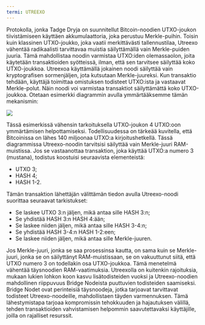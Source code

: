 ```yaml
---
termi: UTREEXO
---
```


Protokolla, jonka Tadge Dryja on suunnitellut Bitcoin-noodien UTXO-joukon tiivistämiseen käyttäen akkumulaattoria, joka perustuu Merkle-puihin. Toisin kuin klassinen UTXO-joukko, joka vaatii merkittävästi tallennustilaa, Utreexo vähentää radikaalisti tarvittavaa muistia säilyttämällä vain Merkle-puiden juuria. Tämä mahdollistaa noodin varmistaa UTXO:iden olemassaolon, joita käytetään transaktioiden syötteissä, ilman, että sen tarvitsee säilyttää koko UTXO-joukkoa. Utreexoa käyttämällä jokainen noodi säilyttää vain kryptografisen sormenjäljen, jota kutsutaan Merkle-juureksi. Kun transaktio tehdään, käyttäjä toimittaa omistuksen todisteet UTXO:ista ja vastaavat Merkle-polut. Näin noodi voi varmistaa transaktiot säilyttämättä koko UTXO-joukkoa. Otetaan esimerkki diagrammin avulla ymmärtääksemme tämän mekanismin:

![](../../dictionnaire/assets/15.png)

Tässä esimerkissä vähensin tarkoituksella UTXO-joukon 4 UTXO:oon ymmärtämisen helpottamiseksi. Todellisuudessa on tärkeää kuvitella, että Bitcoinissa on lähes 140 miljoonaa UTXO:a kirjoitushetkellä. Tässä diagrammissa Utreexo-noodin tarvitsisi säilyttää vain Merkle-juuri RAM-muistissa. Jos se vastaanottaa transaktion, joka käyttää UTXO:a numero 3 (mustana), todistus koostuisi seuraavista elementeistä:
* UTXO 3;
* HASH 4;
* HASH 1-2.

Tämän transaktion lähettäjän välittämän tiedon avulla Utreexo-noodi suorittaa seuraavat tarkistukset:
* Se laskee UTXO 3:n jäljen, mikä antaa sille HASH 3:n;
* Se yhdistää HASH 3:n HASH 4:ään;
* Se laskee niiden jäljen, mikä antaa sille HASH 3-4:n;
* Se yhdistää HASH 3-4:n HASH 1-2:een;
* Se laskee niiden jäljen, mikä antaa sille Merkle-juuren.

Jos Merkle-juuri, jonka se saa prosessinsa kautta, on sama kuin se Merkle-juuri, jonka se on säilyttänyt RAM-muistissaan, se on vakuuttunut siitä, että UTXO numero 3 on todellakin osa UTXO-joukkoa.
Tämä menetelmä vähentää täysnoodien RAM-vaatimuksia. Utreexolla on kuitenkin rajoituksia, mukaan lukien lohkon koon kasvu lisätodisteiden vuoksi ja Utreexo-noodien mahdollinen riippuvuus Bridge Nodeista puuttuvien todisteiden saamiseksi. Bridge Nodet ovat perinteisiä täysnoodeja, jotka tarjoavat tarvittavat todisteet Utreexo-noodeille, mahdollistaen täyden varmennuksen. Tämä lähestymistapa tarjoaa kompromissin tehokkuuden ja hajautuksen välillä, tehden transaktioiden vahvistamisen helpommin saavutettavaksi käyttäjille, joilla on rajalliset resurssit.